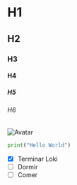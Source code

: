 #   H1
## H2
### H3
#### H4
##### H5
###### H6
![Avatar ](https://th.bing.com/th/id/OIG.82UDyx42WpZr8SI5.wpJ?w=270&h=270&c=6&r=0&o=5&pid=ImgGn) 

```python
print("Hello World")
```
- [x] Terminar Loki
- [ ] Dormir
- [ ] Comer
